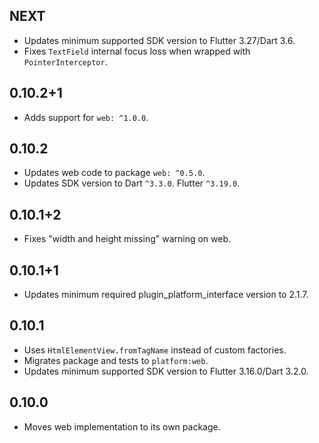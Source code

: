 ## NEXT

* Updates minimum supported SDK version to Flutter 3.27/Dart 3.6.
* Fixes `TextField` internal focus loss when wrapped with `PointerInterceptor`.

## 0.10.2+1

* Adds support for `web: ^1.0.0`.

## 0.10.2

* Updates web code to package `web: ^0.5.0`.
* Updates SDK version to Dart `^3.3.0`. Flutter `^3.19.0`.

## 0.10.1+2

* Fixes "width and height missing" warning on web.

## 0.10.1+1

* Updates minimum required plugin_platform_interface version to 2.1.7.

## 0.10.1

* Uses `HtmlElementView.fromTagName` instead of custom factories.
* Migrates package and tests to `platform:web`.
* Updates minimum supported SDK version to Flutter 3.16.0/Dart 3.2.0.

## 0.10.0

* Moves web implementation to its own package.
